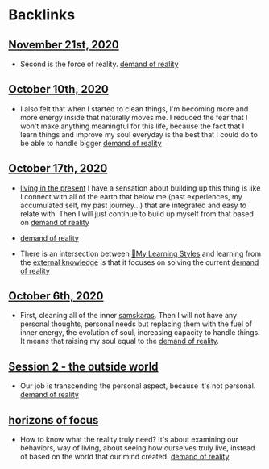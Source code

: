 
# Backlinks
## [November 21st, 2020](<November 21st, 2020.md>)
- Second is the force of reality. [demand of reality](<demand of reality.md>)

## [October 10th, 2020](<October 10th, 2020.md>)
- I also felt that when I started to clean things, I'm becoming more and more energy inside that naturally moves me. I reduced the fear that I won't make anything meaningful for this life, because the fact that I learn things and improve my soul everyday is the best that I could do to be able to handle bigger [demand of reality](<demand of reality.md>)

## [October 17th, 2020](<October 17th, 2020.md>)
- [living in the present](<living in the present.md>) I have a sensation about building up this thing is like I connect with all of the earth that below me (past experiences, my accumulated self, my past journey...) that are integrated and easy to relate with. Then I will just continue to build up myself from that based on [demand of reality](<demand of reality.md>)

- [demand of reality](<demand of reality.md>)

- There is an intersection between [🌱My Learning Styles](<🌱My Learning Styles.md>) and learning from the [external knowledge](<external knowledge.md>) is that it focuses on solving the current [demand of reality](<demand of reality.md>)

## [October 6th, 2020](<October 6th, 2020.md>)
- First, cleaning all of the inner [samskaras](<samskaras.md>). Then I will not have any personal thoughts, personal needs but replacing them with the fuel of inner energy, the evolution of soul, increasing capacity to handle things. It means that raising my soul equal to the [demand of reality](<demand of reality.md>).

## [Session 2 - the outside world](<Session 2 - the outside world.md>)
- Our job is transcending the personal aspect, because it's not personal. [demand of reality](<demand of reality.md>)

## [horizons of focus](<horizons of focus.md>)
- How to know what the reality truly need? It's about examining our behaviors, way of living, about seeing how ourselves truly live, instead of based on the world that our mind created. [demand of reality](<demand of reality.md>)

